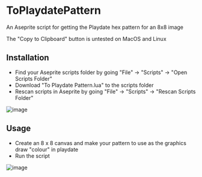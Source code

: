 # ToPlaydatePattern
An Aseprite script for getting the Playdate hex pattern for an 8x8 image

The "Copy to Clipboard" button is untested on MacOS and Linux

## Installation
- Find your Aseprite scripts folder by going "File" -> "Scripts" -> "Open Scripts Folder"
- Download "To Playdate Pattern.lua" to the scripts folder
- Rescan scripts in Aseprite by going "File" -> "Scripts" -> "Rescan Scripts Folder"

![image](https://github.com/user-attachments/assets/268a3a0d-d875-4b5e-962b-540f5467cd32)

## Usage
- Create an 8 x 8 canvas and make your pattern to use as the graphics draw "colour" in playdate
- Run the script

![image](https://github.com/user-attachments/assets/af4a04b0-b2f9-48ae-b376-2c3b20901d8f)
